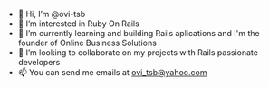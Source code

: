 - 👋 Hi, I’m @ovi-tsb
- 👀 I’m interested in Ruby On Rails
- 🌱 I’m currently learning and building Rails aplications and I'm the founder of Online Business Solutions
- 💞️ I’m looking to collaborate on my projects with Rails passionate developers
- 📫 You can send me emails at ovi_tsb@yahoo.com

<!---
ovi-tsb/ovi-tsb is a ✨ special ✨ repository because its `README.md` (this file) appears on your GitHub profile.
You can click the Preview link to take a look at your changes.
--->
